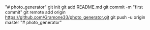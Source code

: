 "# photo_generator"  git init git add README.md git commit -m "first commit" git remote add origin https://github.com/Gramone33/photo_generator.git git push -u origin master 
"# photo_generator" 
